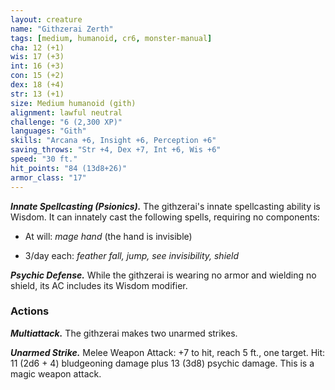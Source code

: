 ```yaml
---
layout: creature
name: "Githzerai Zerth"
tags: [medium, humanoid, cr6, monster-manual]
cha: 12 (+1)
wis: 17 (+3)
int: 16 (+3)
con: 15 (+2)
dex: 18 (+4)
str: 13 (+1)
size: Medium humanoid (gith)
alignment: lawful neutral
challenge: "6 (2,300 XP)"
languages: "Gith"
skills: "Arcana +6, Insight +6, Perception +6"
saving_throws: "Str +4, Dex +7, Int +6, Wis +6"
speed: "30 ft."
hit_points: "84 (13d8+26)"
armor_class: "17"
---
```


***Innate Spellcasting (Psionics).*** The githzerai's innate spellcasting ability is Wisdom. It can innately cast the following spells, requiring no components:

* At will: <i>mage hand </i>(the hand is invisible)

* 3/day each: <i>feather fall, jump, see invisibility, shield</i>

***Psychic Defense.*** While the githzerai is wearing no armor and wielding no shield, its AC includes its Wisdom modifier.

### Actions

***Multiattack.*** The githzerai makes two unarmed strikes.

***Unarmed Strike.*** Melee Weapon Attack: +7 to hit, reach 5 ft., one target. Hit: 11 (2d6 + 4) bludgeoning damage plus 13 (3d8) psychic damage. This is a magic weapon attack.
